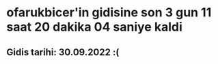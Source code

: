 # ofarukbicer'in gidisine son 3 gun 11 saat 20 dakika 04 saniye kaldi

## Gidis tarihi: 30.09.2022 :(